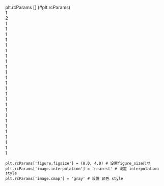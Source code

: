 plt.rcParams [] (#plt.rcParams)  
1  
2  
1  
1  
1  
1  
1  
1  
1  
1  
1  
1  
1  
1  
1  
1  
1  
1  
1  
1  
1  
1  
1  
1  
1  
1  
1  

              
<div id="plt.rcParams"></div>

```
plt.rcParams['figure.figsize'] = (8.0, 4.0) # 设置figure_size尺寸  
plt.rcParams['image.interpolation'] = 'nearest' # 设置 interpolation style  
plt.rcParams['image.cmap'] = 'gray' # 设置 颜色 style
```

